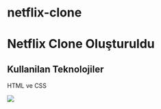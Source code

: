 <h1> netflix-clone<h1>

<p>Netflix Clone Oluşturuldu</p>

<h2> Kullanilan Teknolojiler </h2>
<p>HTML ve CSS </p>

<img src="neftlix.gif">

